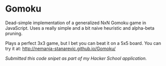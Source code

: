 Gomoku
======

Dead-simple implementation of a generalized NxN Gomoku game in JavaScript. Uses a really simple and a bit naive heuristic and alpha-beta pruning.

Plays a perfect 3x3 game, but I bet you can beat it on a 5x5 board. You can try it at:
http://nemanja-stanarevic.github.io/Gomoku/

_Submitted this code snipet as part of my Hacker School application._
